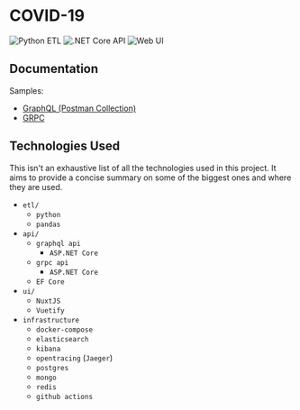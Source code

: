 # COVID-19

![Python ETL](https://github.com/kiran94/covid19/workflows/Python%20ETL/badge.svg) ![.NET Core API](https://github.com/kiran94/covid19/workflows/.NET%20Core%20API/badge.svg) ![Web UI](https://github.com/kiran94/covid19/workflows/Web%20UI/badge.svg)

## Documentation

Samples:

- [GraphQL (Postman Collection)](api/Samples/COVID-19.postman_collection.json)
- [GRPC](api/Samples/Grpc/)

## Technologies Used

This isn't an exhaustive list of all the technologies used in this project. It aims to provide a concise summary on some of the biggest ones and where they are used.

- `etl/`
  - `python`
  - `pandas`
- `api/`
  - `graphql api`
    - `ASP.NET Core`
  - `grpc api`
    - `ASP.NET Core`
  - `EF Core`
- `ui/`
  - `NuxtJS`
  - `Vuetify`
- `infrastructure`
  - `docker-compose`
  - `elasticsearch`
  - `kibana`
  - `opentracing` (`Jaeger`)
  - `postgres`
  - `mongo`
  - `redis`
  - `github actions`
